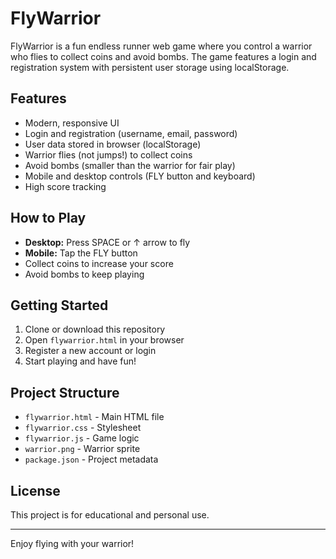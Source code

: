# FlyWarrior

FlyWarrior is a fun endless runner web game where you control a warrior who flies to collect coins and avoid bombs. The game features a login and registration system with persistent user storage using localStorage.

## Features
- Modern, responsive UI
- Login and registration (username, email, password)
- User data stored in browser (localStorage)
- Warrior flies (not jumps!) to collect coins
- Avoid bombs (smaller than the warrior for fair play)
- Mobile and desktop controls (FLY button and keyboard)
- High score tracking

## How to Play
- **Desktop:** Press SPACE or ↑ arrow to fly
- **Mobile:** Tap the FLY button
- Collect coins to increase your score
- Avoid bombs to keep playing

## Getting Started
1. Clone or download this repository
2. Open `flywarrior.html` in your browser
3. Register a new account or login
4. Start playing and have fun!

## Project Structure
- `flywarrior.html` - Main HTML file
- `flywarrior.css` - Stylesheet
- `flywarrior.js` - Game logic
- `warrior.png` - Warrior sprite
- `package.json` - Project metadata

## License
This project is for educational and personal use.

---
Enjoy flying with your warrior!
